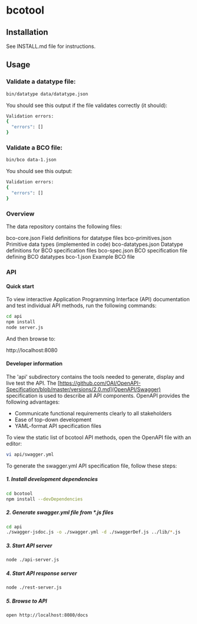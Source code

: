 # bcotool

## Installation

See INSTALL.md file for instructions.

## Usage

### Validate a datatype file:

```bash
bin/datatype data/datatype.json
```

You should see this output if the file validates correctly (it should):

```bash
Validation errors: 
{
  "errors": []
}
```

### Validate a BCO file:

```bash
bin/bco data-1.json
``` 

You should see this output:

```bash
Validation errors: 
{
  "errors": []
}
```

### Overview

The data repository contains the following files: 

bco-core.json          Field definitions for datatype files
bco-primitives.json    Primitive data types (implemented in code)
bco-datatypes.json     Datatype definitions for BCO specification files
bco-spec.json          BCO specification file defining BCO datatypes
bco-1.json             Example BCO file


### API

#### Quick start
To view interactive Application Programming Interface (API) documentation and test individual API methods, run the following commands:

```bash
cd api
npm install
node server.js
```

And then browse to:

http://localhost:8080

#### Developer information

The 'api' subdirectory contains the tools needed to generate, display and live test the API. The [https://github.com/OAI/OpenAPI-Specification/blob/master/versions/2.0.md](OpenAPI/Swagger) specification is used to describe all API components. OpenAPI provides the following advantages:
  - Communicate functional requirements clearly to all stakeholders  
  - Ease of top-down development   
  - YAML-format API specification files

To view the static list of bcotool API methods, open the OpenAPI file with an editor:

```bash
vi api/swagger.yml
```

To generate the swagger.yml API specification file, follow these steps:

##### 1. Install development dependencies

```bash
cd bcotool
npm install --devDependencies
```

##### 2. Generate swagger.yml file from *.js files 

```bash
cd api
./swagger-jsdoc.js -o ./swagger.yml -d ./swaggerDef.js ../lib/*.js 
```  

##### 3. Start API server

```bash
node ./api-server.js
```

##### 4. Start API response server

```bash
node ./rest-server.js
```

##### 5. Browse to API

```bash
open http://localhost:8080/docs
```

